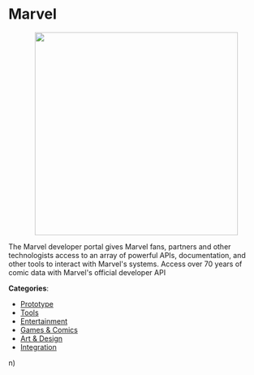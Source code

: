 # Marvel
<p align="center">
    <img width="400" src="https://raw.githubusercontent.com/apis-list/apis-list/apis/marvel/logo_256x256.png" />
</p>

The Marvel developer portal gives Marvel fans, partners and other technologists access to an array of powerful APIs, documentation, and other tools to interact with Marvel&#039;s systems. Access over 70 years of comic data with Marvel's official developer API



**Categories**:
- [Prototype](https://github.com/apis-list/apis-list#prototype)
- [Tools](https://github.com/apis-list/apis-list#tools)
- [Entertainment](https://github.com/apis-list/apis-list#entertainment)
- [Games & Comics](https://github.com/apis-list/apis-list#games-and-comics)
- [Art & Design](https://github.com/apis-list/apis-list#art-and-design)
- [Integration](https://github.com/apis-list/apis-list#integration)



n)



